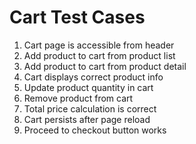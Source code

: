 # Cart Test Cases

1. Cart page is accessible from header
2. Add product to cart from product list
3. Add product to cart from product detail
4. Cart displays correct product info
5. Update product quantity in cart
6. Remove product from cart
7. Total price calculation is correct
8. Cart persists after page reload
9. Proceed to checkout button works
